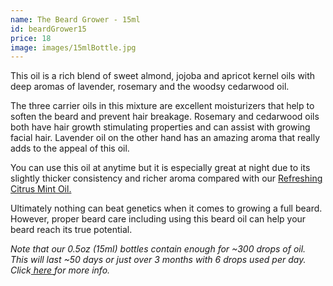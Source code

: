 ```yaml
---
name: The Beard Grower - 15ml
id: beardGrower15
price: 18
image: images/15mlBottle.jpg
---
```


This oil is a rich blend of sweet almond, jojoba and apricot kernel oils with deep aromas of lavender, rosemary and the woodsy cedarwood oil. 

The three carrier oils in this mixture are excellent moisturizers that help to soften the beard and prevent hair breakage. Rosemary and cedarwood oils both have hair growth stimulating properties and can assist with growing facial hair. Lavender oil on the other hand has an amazing aroma that really adds to the appeal of this oil.

You can use this oil at anytime but it is especially great at night due to its slightly thicker consistency and richer aroma compared with our <a href="/2018/11/27/citrusMint15/">Refreshing Citrus Mint Oil.</a> 

Ultimately nothing can beat genetics when it comes to growing a full beard. However, proper beard care including using this beard oil can help your beard reach its true potential.

<em>Note that our 0.5oz (15ml) bottles contain enough for ~300 drops of oil. This will last ~50 days or just over 3 months with 6 drops used per day. Click<a href="/All-About-Beard-Oils/"> here </a>for more info.</em>
